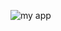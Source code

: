 ![my app](https://github.com/revou-fundamental-course/15-apr-24-siftiyan/assets/158864815/8e4a5b50-f515-4065-9d53-d97055b3eca3)
